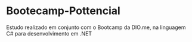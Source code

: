 # Bootecamp-Pottencial

Estudo realizado em conjunto com o Bootcamp da DIO.me, na linguagem C# para desenvolvimento em .NET

